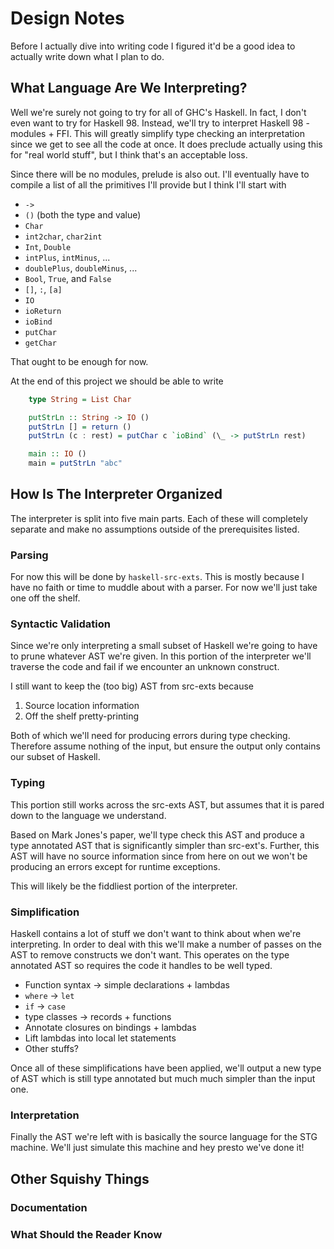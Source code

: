 # Design Notes

Before I actually dive into writing code I figured it'd be a good idea
to actually write down what I plan to do.

## What Language Are We Interpreting?

Well we're surely not going to try for all of GHC's Haskell. In fact,
I don't even want to try for Haskell 98. Instead, we'll try to
interpret Haskell 98 - modules + FFI. This will greatly simplify type
checking an interpretation since we get to see all the code at
once. It does preclude actually using this for "real world stuff", but
I think that's an acceptable loss.

Since there will be no modules, prelude is also out. I'll eventually
have to compile a list of all the primitives I'll provide but I think
I'll start with

 - `->`
 - `()` (both the type and value)
 - `Char`
 - `int2char`, `char2int`
 - `Int`, `Double`
 - `intPlus`, `intMinus`, ...
 - `doublePlus`, `doubleMinus`, ...
 - `Bool`, `True`, and `False`
 - `[]`, `:`, `[a]`
 - `IO`
 - `ioReturn`
 - `ioBind`
 - `putChar`
 - `getChar`

That ought to be enough for now.

At the end of this project we should be able to write

``` haskell
    type String = List Char

    putStrLn :: String -> IO ()
    putStrLn [] = return ()
    putStrLn (c : rest) = putChar c `ioBind` (\_ -> putStrLn rest)

    main :: IO ()
    main = putStrLn "abc"
```

## How Is The Interpreter Organized

The interpreter is split into five main parts. Each of these will
completely separate and make no assumptions outside of the
prerequisites listed.

### Parsing
For now this will be done by `haskell-src-exts`. This is mostly
because I have no faith or time to muddle about with a parser. For now
we'll just take one off the shelf.

### Syntactic Validation

Since we're only interpreting a small subset of Haskell we're going to
have to prune whatever AST we're given. In this portion of the
interpreter we'll traverse the code and fail if we encounter an
unknown construct.

I still want to keep the (too big) AST from src-exts because

 1. Source location information
 2. Off the shelf pretty-printing

Both of which we'll need for producing errors during type
checking. Therefore assume nothing of the input, but ensure the output
only contains our subset of Haskell.

### Typing

This portion still works across the src-exts AST, but assumes that it
is pared down to the language we understand.

Based on Mark Jones's paper, we'll type check this AST and produce a
type annotated AST that is significantly simpler than
src-ext's. Further, this AST will have no source information since
from here on out we won't be producing an errors except for runtime
exceptions.

This will likely be the fiddliest portion of the interpreter.

### Simplification

Haskell contains a lot of stuff we don't want to think about when
we're interpreting. In order to deal with this we'll make a number of
passes on the AST to remove constructs we don't want. This operates on
the type annotated AST so requires the code it handles to be well typed.

 - Function syntax -> simple declarations + lambdas
 - `where` -> `let`
 - `if` -> `case`
 - type classes -> records + functions
 - Annotate closures on bindings + lambdas
 - Lift lambdas into local let statements
 - Other stuffs?

Once all of these simplifications have been applied, we'll output a
new type of AST which is still type annotated but much much simpler
than the input one.

### Interpretation

Finally the AST we're left with is basically the source language for
the STG machine. We'll just simulate this machine and hey presto we've
done it!

## Other Squishy Things

### Documentation
### What Should the Reader Know
